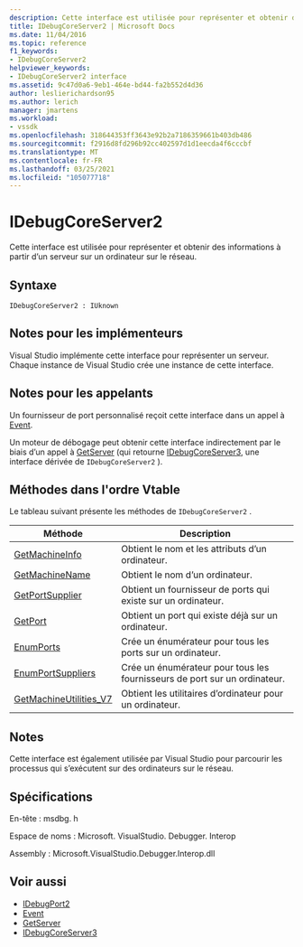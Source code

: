 ```yaml
---
description: Cette interface est utilisée pour représenter et obtenir des informations à partir d’un serveur sur un ordinateur sur le réseau.
title: IDebugCoreServer2 | Microsoft Docs
ms.date: 11/04/2016
ms.topic: reference
f1_keywords:
- IDebugCoreServer2
helpviewer_keywords:
- IDebugCoreServer2 interface
ms.assetid: 9c47d0a6-9eb1-464e-bd44-fa2b552d4d36
author: leslierichardson95
ms.author: lerich
manager: jmartens
ms.workload:
- vssdk
ms.openlocfilehash: 318644353ff3643e92b2a7186359661b403db486
ms.sourcegitcommit: f2916d8fd296b92cc402597d1d1eecda4f6cccbf
ms.translationtype: MT
ms.contentlocale: fr-FR
ms.lasthandoff: 03/25/2021
ms.locfileid: "105077718"
---
```

# <a name="idebugcoreserver2"></a>IDebugCoreServer2
Cette interface est utilisée pour représenter et obtenir des informations à partir d’un serveur sur un ordinateur sur le réseau.

## <a name="syntax"></a>Syntaxe

```
IDebugCoreServer2 : IUknown
```

## <a name="notes-for-implementers"></a>Notes pour les implémenteurs
 Visual Studio implémente cette interface pour représenter un serveur. Chaque instance de Visual Studio crée une instance de cette interface.

## <a name="notes-for-callers"></a>Notes pour les appelants
 Un fournisseur de port personnalisé reçoit cette interface dans un appel à [Event](../../../extensibility/debugger/reference/idebugportevents2-event.md).

 Un moteur de débogage peut obtenir cette interface indirectement par le biais d’un appel à [GetServer](../../../extensibility/debugger/reference/idebugdefaultport2-getserver.md) (qui retourne [IDebugCoreServer3](../../../extensibility/debugger/reference/idebugcoreserver3.md), une interface dérivée de `IDebugCoreServer2` ).

## <a name="methods-in-vtable-order"></a>Méthodes dans l'ordre Vtable
 Le tableau suivant présente les méthodes de `IDebugCoreServer2` .

|Méthode|Description|
|------------|-----------------|
|[GetMachineInfo](../../../extensibility/debugger/reference/idebugcoreserver2-getmachineinfo.md)|Obtient le nom et les attributs d’un ordinateur.|
|[GetMachineName](../../../extensibility/debugger/reference/idebugcoreserver2-getmachinename.md)|Obtient le nom d’un ordinateur.|
|[GetPortSupplier](../../../extensibility/debugger/reference/idebugcoreserver2-getportsupplier.md)|Obtient un fournisseur de ports qui existe sur un ordinateur.|
|[GetPort](../../../extensibility/debugger/reference/idebugcoreserver2-getport.md)|Obtient un port qui existe déjà sur un ordinateur.|
|[EnumPorts](../../../extensibility/debugger/reference/idebugcoreserver2-enumports.md)|Crée un énumérateur pour tous les ports sur un ordinateur.|
|[EnumPortSuppliers](../../../extensibility/debugger/reference/idebugcoreserver2-enumportsuppliers.md)|Crée un énumérateur pour tous les fournisseurs de port sur un ordinateur.|
|[GetMachineUtilities_V7](../../../extensibility/debugger/reference/idebugcoreserver2-getmachineutilities-v7.md)|Obtient les utilitaires d’ordinateur pour un ordinateur.|

## <a name="remarks"></a>Notes
 Cette interface est également utilisée par Visual Studio pour parcourir les processus qui s’exécutent sur des ordinateurs sur le réseau.

## <a name="requirements"></a>Spécifications
 En-tête : msdbg. h

 Espace de noms : Microsoft. VisualStudio. Debugger. Interop

 Assembly : Microsoft.VisualStudio.Debugger.Interop.dll

## <a name="see-also"></a>Voir aussi
- [IDebugPort2](../../../extensibility/debugger/reference/idebugport2.md)
- [Event](../../../extensibility/debugger/reference/idebugportevents2-event.md)
- [GetServer](../../../extensibility/debugger/reference/idebugdefaultport2-getserver.md)
- [IDebugCoreServer3](../../../extensibility/debugger/reference/idebugcoreserver3.md)
